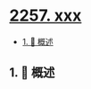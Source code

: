 # [2257. xxx](https://github.com/Tdahuyou/TNotes.leetcode/tree/main/notes/2257.%20xxx)

<!-- region:toc -->

- [1. 📝 概述](#1--概述)

<!-- endregion:toc -->

## 1. 📝 概述
